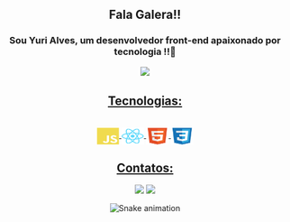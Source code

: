 

## <div align="center"> Fala Galera!! </div>
###  <div align="center"> Sou Yuri Alves, um desenvolvedor front-end apaixonado por tecnologia !!👋 </div>

<div align="center" style="margin-bottom:20px">
  <a href="https://github.com/yurialves021">
  <img height="180em" src="https://github-readme-stats.vercel.app/api/top-langs/?username=yurialves021&layout=compact&langs_count=7&theme=dark"/>
</div>

## <div align="center"> Tecnologias: </div>
<div align="center"style="display: inline_block"><br>
  <img align="center" alt="Yuri-Js" height="30" width="40" src="https://raw.githubusercontent.com/devicons/devicon/master/icons/javascript/javascript-plain.svg">
  <img align="center" alt="Yuri-React" height="30" width="40" src="https://raw.githubusercontent.com/devicons/devicon/master/icons/react/react-original.svg">
  <img align="center" alt="Yuri-HTML" height="30" width="40" src="https://raw.githubusercontent.com/devicons/devicon/master/icons/html5/html5-original.svg">
  <img align="center" alt="Yuri-CSS" height="30" width="40" src="https://raw.githubusercontent.com/devicons/devicon/master/icons/css3/css3-original.svg">

</div>

 ## <div align="center"> Contatos: </div>
 
<div align="center"> 
  <a href="https://www.instagram.com/yurialves.rj/" target="_blank"><img src="https://img.shields.io/badge/-Instagram-%23E4405F?style=for-the-badge&logo=instagram&logoColor=white" target="_blank"></a>
  <a href="https://www.linkedin.com/in/yuri-alves-costa/" target="_blank"><img src="https://img.shields.io/badge/-LinkedIn-%230077B5?style=for-the-badge&logo=linkedin&logoColor=white" target="_blank"></a> 
 
  ![Snake animation](https://github.com/yurialves021/yurialves021/blob/output/github-contribution-grid-snake.svg)
 
</div>
